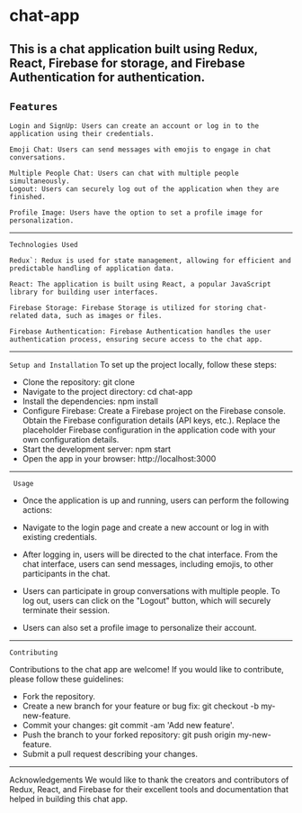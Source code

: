 # chat-app

This is a chat application built using Redux, React, Firebase for storage, and Firebase Authentication for authentication.
---
`Features`
---
```
Login and SignUp: Users can create an account or log in to the application using their credentials.

Emoji Chat: Users can send messages with emojis to engage in chat conversations.

Multiple People Chat: Users can chat with multiple people simultaneously.
Logout: Users can securely log out of the application when they are finished.

Profile Image: Users have the option to set a profile image for personalization.
```
---
`Technologies Used`

```
Redux`: Redux is used for state management, allowing for efficient and predictable handling of application data.

React: The application is built using React, a popular JavaScript library for building user interfaces.

Firebase Storage: Firebase Storage is utilized for storing chat-related data, such as images or files.

Firebase Authentication: Firebase Authentication handles the user authentication process, ensuring secure access to the chat app.
```
---
`Setup and Installation`
To set up the project locally, follow these steps:

* Clone the repository: git clone <repository-url>
* Navigate to the project directory: cd chat-app
* Install the dependencies: npm install
* Configure Firebase:
Create a Firebase project on the Firebase console.
Obtain the Firebase configuration details (API keys, etc.).
Replace the placeholder Firebase configuration in the application code with your own configuration details.
* Start the development server: npm start
* Open the app in your browser: http://localhost:3000
---
` Usage`

* Once the application is up and running, users can perform the following actions:

* Navigate to the login page and create a new account or log in with existing credentials.

* After logging in, users will be directed to the chat interface.
From the chat interface, users can send messages, including emojis, to other participants in the chat.

* Users can participate in group conversations with multiple people.
To log out, users can click on the "Logout" button, which will securely terminate their session.

* Users can also set a profile image to personalize their account.
---

`Contributing`

 Contributions to the chat app are welcome! If you would like to contribute, please follow these guidelines:

* Fork the repository.
* Create a new branch for your feature or bug fix: git checkout -b my-new-feature.
* Commit your changes: git commit -am 'Add new feature'.
* Push the branch to your forked repository: git push origin my-new-feature.
* Submit a pull request describing your changes.

---
Acknowledgements
We would like to thank the creators and contributors of Redux, React, and Firebase for their excellent tools and documentation that helped in building this chat app.
